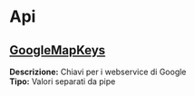 # Api
[GoogleMapKeys](#googlemapkeys)	 
----
**Descrizione:** Chiavi per i webservice di Google	 
**Tipo:** Valori separati da pipe


